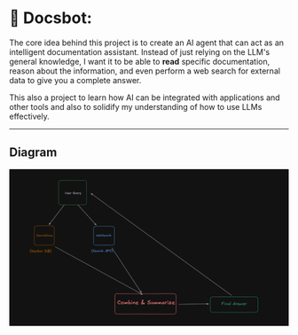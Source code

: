 # 📄 Docsbot: 

The core idea behind this project is to create an AI agent that can act as an intelligent documentation assistant. Instead of just relying on the LLM's general knowledge, I want it to be able to **read** specific documentation, reason about the information, and even perform a web search for external data to give you a complete answer.

This also a project to learn how AI can be integrated with applications and other tools and also to solidify my understanding of how to use LLMs effectively.

---

## Diagram
![alt text](image.png)
